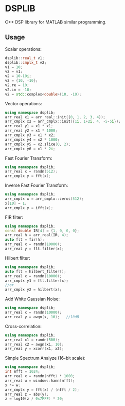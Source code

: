 # DSPLIB

C++ DSP library for MATLAB similar programming.

## Usage

Scalar operations:
```cpp
dsplib::real_t v1;
dsplib::cmplx_t v2;
v1 = 10;
v2 = v1;
v2 = 10-10i;
v2 = {10, -10};
v2.re = 10;
v2.im = -10;
v2 = std::complex<double>(10, -10);
```

Vector operations:
```cpp
using namespace dsplib;
arr_real x1 = arr_real::init({0, 1, 2, 3, 4});
arr_cmplx x2 = arr_cmplx::init({1i, 1+2i, 4, -5-5i});
arr_real y1 = x1 * x1;
arr_real y2 = x1 * 1000;
arr_cmplx y3 = x1 * x2;
arr_cmplx y4 = x2 * 1000;
arr_cmplx y5 = x2.slice(0, 2);
arr_cmplx y6 = x1 * 2i;
```

Fast Fourier Transform:
```cpp
using namespace dsplib;
arr_real x = randn(512);
arr_cmplx y = fft(x);
```

Inverse Fast Fourier Transform:
```cpp
using namespace dsplib;
arr_cmplx x = arr_cmplx::zeros(512);
x[10] = 1;
arr_cmplx y = ifft(x);
```

FIR filter:
```cpp
using namespace dsplib;
const double IR[4] = {1, 0, 0, 0};
arr_real h = arr_real(IR, 4);
auto flt = fir(h);
arr_real x = randn(10000);
arr_real y = flt.filter(x);
```

Hilbert filter:
```cpp
using namespace dsplib;
auto flt = hilbert_filter();
arr_real x = randn(10000);
arr_cmplx y1 = flt.filter(x);
//or
arr_cmplx y2 = hilbert(x);
```

Add White Gaussian Noise:
```cpp
using namespace dsplib;
arr_real x = randn(10000);
arr_real y = awgn(x, 10);   //10dB
```

Cross-correlation:
```cpp
using namespace dsplib;
arr_real x1 = randn(500);
arr_real x2 = awgn(x1, 10);
arr_real y = xcorr(x1, x2);
```

Simple Spectrum Analyze (16-bit scale):
```cpp
using namespace dsplib;
int nfft = 1024;
arr_real x = randn(nfft) * 1000;
arr_real w = window::hann(nfft);
x *= w;
arr_cmplx y = fft(x) / (nfft / 2);
arr_real z = abs(y);
z = log10(z / 0x7FFF) * 20;
```
